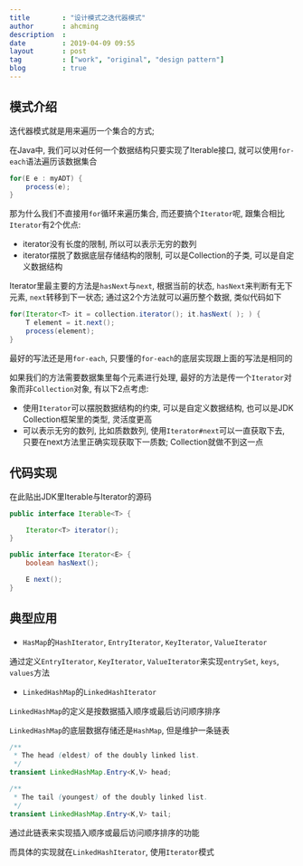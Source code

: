 ```yaml
---
title        : "设计模式之迭代器模式"
author       : ahcming
description  : 
date         : 2019-04-09 09:55
layout       : post
tag          : ["work", "original", "design pattern"]
blog         : true
---
```


## 模式介绍

迭代器模式就是用来遍历一个集合的方式; 

在Java中, 我们可以对任何一个数据结构只要实现了Iterable接口, 就可以使用`for-each`语法遍历该数据集合

```java
for(E e : myADT) {
    process(e);
}
```

那为什么我们不直接用`for`循环来遍历集合, 而还要搞个`Iterator`呢, 跟集合相比`Iterator`有2个优点:
- iterator没有长度的限制, 所以可以表示无穷的数列
- iterator摆脱了数据底层存储结构的限制, 可以是Collection的子类, 可以是自定义数据结构

Iterator里最主要的方法是`hasNext`与`next`, 根据当前的状态, `hasNext`来判断有无下元素, `next`转移到下一状态; 
通过这2个方法就可以遍历整个数据, 类似代码如下

```java
for(Iterator<T> it = collection.iterator(); it.hasNext( ); ) {
    T element = it.next();
    process(element);
}
```

最好的写法还是用`for-each`, 只要懂的`for-each`的底层实现跟上面的写法是相同的



如果我们的方法需要数据集里每个元素进行处理, 最好的方法是传一个`Iterator`对象而非`Collection`对象, 有以下2点考虑:

- 使用`Iterator`可以摆脱数据结构的约束, 可以是自定义数据结构, 也可以是JDK Collection框架里的类型, 灵活度更高
- 可以表示无穷的数列, 比如质数数列, 使用`Iterator#next`可以一直获取下去, 只要在next方法里正确实现获取下一质数; Collection就做不到这一点

## 代码实现

在此贴出JDK里Iterable与Iterator的源码

```java
public interface Iterable<T> {

    Iterator<T> iterator();
}
```

```java
public interface Iterator<E> {
    boolean hasNext();

    E next();
}
```

## 典型应用

- `HasMap`的`HashIterator`, `EntryIterator`, `KeyIterator`, `ValueIterator`

通过定义`EntryIterator`, `KeyIterator`, `ValueIterator`来实现`entrySet`, `keys`, `values`方法

- `LinkedHashMap`的`LinkedHashIterator`

`LinkedHashMap`的定义是按数据插入顺序或最后访问顺序排序

`LinkedHashMap`的底层数据存储还是`HashMap`, 但是维护一条链表

```java
/**
 * The head (eldest) of the doubly linked list.
 */
transient LinkedHashMap.Entry<K,V> head;

/**
 * The tail (youngest) of the doubly linked list.
 */
transient LinkedHashMap.Entry<K,V> tail;
```

通过此链表来实现插入顺序或最后访问顺序排序的功能

而具体的实现就在`LinkedHashIterator`, 使用`Iterator`模式